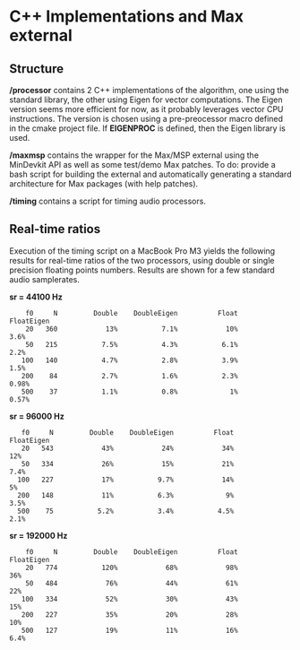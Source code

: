 # C++ Implementations and Max external

## Structure

**/processor** contains 2 C++ implementations of the algorithm, one using the standard library, the other using Eigen for vector computations. The Eigen version seems more efficient for now, as it probably leverages vector CPU instructions. The version is chosen using a pre-preocessor macro defined in the cmake project file. If **EIGENPROC** is defined, then the Eigen library is used.

**/maxmsp** contains the wrapper for the Max/MSP external using the MinDevkit API as well as some test/demo Max patches. To do: provide a bash script for building the external and automatically generating a standard architecture for Max packages (with help patches).

**/timing** contains a script for timing audio processors.

## Real-time ratios

Execution of the timing script on a MacBook Pro M3 yields the following results for real-time ratios of the two processors, using double or single precision floating points numbers. Results are shown for a few standard audio samplerates.

**sr = 44100 Hz**

        f0     N         Double    DoubleEigen          Float     FloatEigen
        20   360            13%           7.1%            10%           3.6%
        50   215           7.5%           4.3%           6.1%           2.2%
       100   140           4.7%           2.8%           3.9%           1.5%
       200    84           2.7%           1.6%           2.3%          0.98%
       500    37           1.1%           0.8%             1%          0.57%

**sr = 96000 Hz**

       f0     N         Double    DoubleEigen          Float     FloatEigen
       20   543            43%            24%            34%            12%
       50   334            26%            15%            21%           7.4%
      100   227            17%           9.7%            14%             5%
      200   148            11%           6.3%             9%           3.5%
      500    75           5.2%           3.4%           4.5%           2.1%

**sr = 192000 Hz**

        f0     N         Double    DoubleEigen          Float     FloatEigen
        20   774           120%            68%            98%            36%
        50   484            76%            44%            61%            22%
       100   334            52%            30%            43%            15%
       200   227            35%            20%            28%            10%
       500   127            19%            11%            16%           6.4%